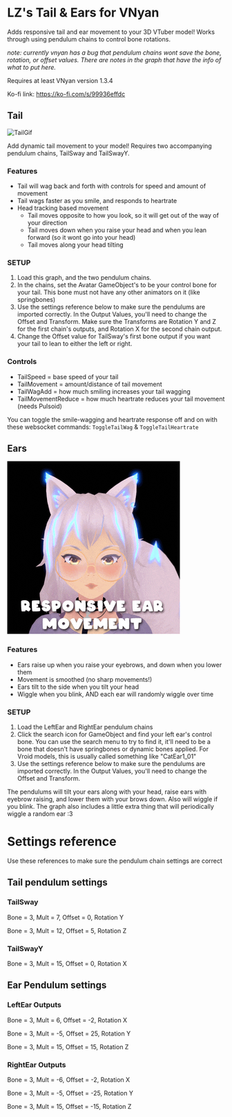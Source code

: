 # LZ's Tail & Ears for VNyan

Adds responsive tail and ear movement to your 3D VTuber model! Works through using pendulum chains to control bone rotations.

_note: currently vnyan has a bug that pendulum chains wont save the bone, rotation, or offset values. There are notes in the graph that have the info of what to put here._

Requires at least VNyan version 1.3.4

Ko-fi link: https://ko-fi.com/s/99936effdc
## Tail

![TailGif](https://github.com/Lunazera/VNyan-Tail-Ears/blob/main/images/Tail-Example-animated.gif)

Add dynamic tail movement to your model!
Requires two accompanying pendulum chains, TailSway and TailSwayY.

### Features
- Tail will wag back and forth with controls for speed and amount of movement
- Tail wags faster as you smile, and responds to heartrate
- Head tracking based movement
  - Tail moves opposite to how you look, so it will get out of the way of your direction
  - Tail moves down when you raise your head and when you lean forward (so it wont go into your head)
  - Tail moves along your head tilting

### SETUP
1. Load this graph, and the two pendulum chains.
2. In the chains, set the Avatar GameObject's to be your control bone for your tail. This bone must not have any other animators on it (like springbones)
3. Use the settings reference below to make sure the pendulums are imported correctly. In the Output Values, you'll need to change the Offset and Transform. Make sure the Transforms are Rotation Y and Z for the first chain's outputs, and Rotation X for the second chain output.
4. Change the Offset value for TailSway's first bone output if you want your tail to lean to either the left or right.

### Controls
- TailSpeed = base speed of your tail 
- TailMovement = amount/distance of tail movement
- TailWagAdd = how much smiling increases your tail wagging
- TailMovementReduce = how much heartrate reduces your tail movement (needs Pulsoid)

You can toggle the smile-wagging and heartrate response off and on with these websocket commands: `ToggleTailWag` & `ToggleTailHeartrate`

## Ears
![EarGif](https://github.com/Lunazera/VNyan-Tail-Ears/blob/main/images/Ears-Example-animated.gif)

### Features
- Ears raise up when you raise your eyebrows, and down when you lower them
- Movement is smoothed (no sharp movements!)
- Ears tilt to the side when you tilt your head
- Wiggle when you blink, AND each ear will randomly wiggle over time

### SETUP
1. Load the LeftEar and RightEar pendulum chains
2. Click the search icon for GameObject and find your left ear's control bone. You can use the search menu to try to find it, it'll need to be a bone that doesn't have springbones or dynamic bones applied. For Vroid models, this is usually called something like "CatEar1_01"
3. Use the settings reference below to make sure the pendulums are imported correctly. In the Output Values, you'll need to change the Offset and Transform.

The pendulums will tilt your ears along with your head, raise ears with eyebrow raising, and lower them with your brows down. Also will wiggle if you blink. The graph also includes a little extra thing that will periodically wiggle a random ear :3

# Settings reference
Use these references to make sure the pendulum chain settings are correct

## Tail pendulum settings
### TailSway
Bone = 3, Mult = 7, Offset = 0, Rotation Y

Bone = 3, Mult = 12, Offset = 5, Rotation Z

### TailSwayY
Bone = 3, Mult = 15, Offset = 0, Rotation X

## Ear Pendulum settings
### LeftEar Outputs
Bone = 3, Mult = 6, Offset = -2, Rotation X

Bone = 3, Mult = -5, Offset = 25, Rotation Y

Bone = 3, Mult = 15, Offset = 15, Rotation Z

### RightEar Outputs
Bone = 3, Mult = -6, Offset = -2, Rotation X

Bone = 3, Mult = -5, Offset = -25, Rotation Y

Bone = 3, Mult = 15, Offset = -15, Rotation Z
